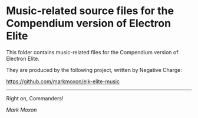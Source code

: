 # Music-related source files for the Compendium version of Electron Elite

This folder contains music-related files for the Compendium version of Electron Elite.

They are produced by the following project, written by Negative Charge:

https://github.com/markmoxon/elk-elite-music

---

Right on, Commanders!

_Mark Moxon_
